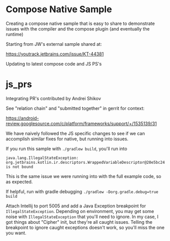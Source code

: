 # Compose Native Sample

Creating a compose native sample that is easy to share to demonstrate issues with the compiler and the compose plugin (and eventually the runtime)

Starting from JW's external sample shared at:

https://youtrack.jetbrains.com/issue/KT-44381

Updating to latest compose code and JS PS's

# js_prs

Integrating PR's contributed by Andrei Shikov

See "relation chain" and "submitted together" in gerrit for context:

https://android-review.googlesource.com/c/platform/frameworks/support/+/1535139/31

We have naively followed the JS specific changes to see if we can accomplish similar fixes for native, but running into issues. 

If you run this sample with `./gradlew build`, you'll run into

`java.lang.IllegalStateException: org.jetbrains.kotlin.ir.descriptors.WrappedVariableDescriptor@20e5bc24 is not bound`

This is the same issue we were running into with the full example code, so as expected.

If helpful, run with gradle debugging `./gradlew -Dorg.gradle.debug=true build`

Attach Intellij to port 5005 and add a Java Exception breakpoint for `IllegalStateException`. Depending on environment, you may get some noise with `IllegalStateException` that you'll need to ignore. In my case, I got things about "Cipher" init, but they're all caught issues. Telling the breakpoint to ignore caught exceptions doesn't work, so you'll miss the one you want.